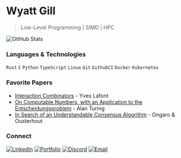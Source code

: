 # Wyatt Gill

> Low-Level Programming | SIMD | HPC

![GitHub Stats](https://github-readme-stats.vercel.app/api?username=wyattgill9&show_icons=true&theme=tokyonight&hide_border=true&hide=issues&count_private=true)

### Languages & Technologies
`Rust` `C` `Python` `TypeScript` `Linux` `Git` `GithubCI` `Docker` `Kubernetes`


### Favorite Papers
- [Interaction Combinators](https://core.ac.uk/download/pdf/81113716.pdf) - Yves Lafont
- [On Computable Numbers, with an Application to the Entscheidungsproblem](https://www.cs.virginia.edu/~robins/Turing_Paper_1936.pdf) - Alan Turing
- [In Search of an Understandable Consensus Algorithm](https://raft.github.io/raft.pdf) - Ongaro & Ousterhout

### Connect
[![LinkedIn](https://img.shields.io/badge/LinkedIn-0077B5?style=flat&logo=linkedin)](https://www.linkedin.com/in/wyatt-gill-17380b323/)
[![Portfolio](https://img.shields.io/badge/Portfolio-000?style=flat&logo=vercel)](https://portfolio-website-9asx-wyatt-gills-projects.vercel.app/)
[![Discord](https://img.shields.io/badge/Discord-5865F2?style=flat&logo=discord)](https://discord.com/)
[![Email](https://img.shields.io/badge/Email-D14836?style=flat&logo=gmail)](mailto:wyattgill01@outlook.com)
